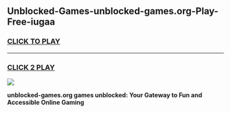 
## Unblocked-Games-unblocked-games.org-Play-Free-iugaa
<h3>
<a href="https://premium76.site?title=unblocked-games.org&ref=23A">CLICK TO PLAY</a></h3>
<hr>

<h3>
<a href="https://premium76.site?title=unblocked-games.org&ref=23A">CLICK 2 PLAY</a>
  
</h3>

<a href="https://premium76.site?title=unblocked-games.org&ref=23A"><img src="https://clearcache.store/games.png"></a>


**unblocked-games.org games unblocked: Your Gateway to Fun and Accessible Online Gaming**
